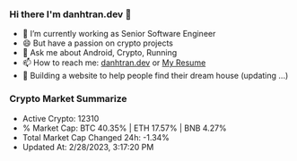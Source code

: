 ### Hi there I'm danhtran.dev 👋

- 🔭 I’m currently working as Senior Software Engineer
- 😄 But have a passion on crypto projects
- 💬 Ask me about Android, Crypto, Running 
- 📫 How to reach me: <a href="https://danhtran.dev" target="_blank">danhtran.dev</a> or <a href="Dan-Resume.pdf" target="_blank">My Resume</a>
- 🌱 Building a website to help people find their dream house (updating ...)

### Crypto Market Summarize
- Active Crypto: 12310
- % Market Cap: BTC 40.35% | ETH 17.57% | BNB 4.27%
- Total Market Cap Changed 24h: -1.34%
- Updated At: 2/28/2023, 3:17:20 PM
